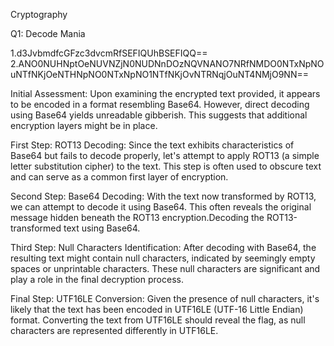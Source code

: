 Cryptography 

Q1: Decode Mania

1.d3JvbmdfcGFzc3dvcmRfSEFIQUhBSEFIQQ==
2.ANO0NUHNptOeNUVNZjN0NUDNnDOzNQVNANO7NRfNMDO0NTxNpNOuNTfNKjOeNTHNpNO0NTxNpNO1NTfNKjOvNTRNqjOuNT4NMjO9NN==

Initial Assessment:
Upon examining the encrypted text provided, it appears to be encoded in a format resembling Base64. However, direct decoding using Base64 yields unreadable gibberish. This suggests that additional encryption layers might be in place.

First Step: ROT13 Decoding:
Since the text exhibits characteristics of Base64 but fails to decode properly, let's attempt to apply ROT13 (a simple letter substitution cipher) to the text. This step is often used to obscure text and can serve as a common first layer of encryption.

Second Step: Base64 Decoding:
With the text now transformed by ROT13, we can attempt to decode it using Base64. This often reveals the original message hidden beneath the ROT13 encryption.Decoding the ROT13-transformed text using Base64.

Third Step: Null Characters Identification:
After decoding with Base64, the resulting text might contain null characters, indicated by seemingly empty spaces or unprintable characters. These null characters are significant and play a role in the final decryption process.

Final Step: UTF16LE Conversion:
Given the presence of null characters, it's likely that the text has been encoded in UTF16LE (UTF-16 Little Endian) format. Converting the text from UTF16LE should reveal the flag, as null characters are represented differently in UTF16LE.